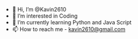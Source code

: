 - 👋 Hi, I’m @Kavin2610
- 👀 I’m interested in Coding
- 🌱 I’m currently learning Python and Java Script
- 📫 How to reach me - kavin2610@gmail.com

<!---
Kavin2610/Kavin2610 is a ✨ special ✨ repository because its `README.md` (this file) appears on your GitHub profile.
You can click the Preview link to take a look at your changes.
--->
